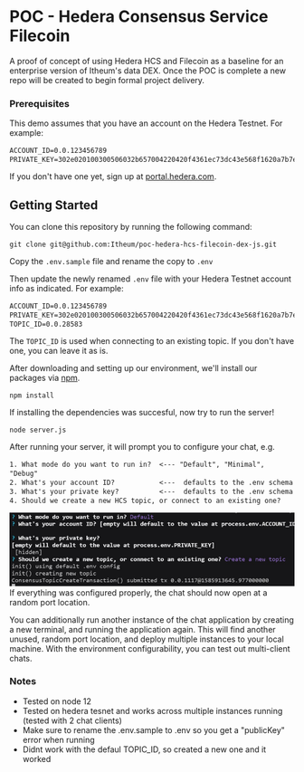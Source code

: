 # POC - Hedera Consensus Service Filecoin
A proof of concept of using Hedera HCS and Filecoin as a baseline for an enterprise version of Itheum's data DEX. Once the POC is complete a new repo will be created to begin formal project delivery.

### Prerequisites

This demo assumes that you have an account on the Hedera Testnet. For example:

```
ACCOUNT_ID=0.0.123456789
PRIVATE_KEY=302e020100300506032b657004220420f4361ec73dc43e568f1620a7b7ecb7330790b8a1c7620f1ce353aa1de4f0eaa6
```

If you don't have one yet, sign up at [portal.hedera.com](https://portal.hedera.com/).

## Getting Started

You can clone this repository by running the following command:

```
git clone git@github.com:Itheum/poc-hedera-hcs-filecoin-dex-js.git
```

Copy the `.env.sample` file and rename the copy to `.env`

Then update the newly renamed `.env` file with your Hedera Testnet account info as indicated. For example:

```
ACCOUNT_ID=0.0.123456789
PRIVATE_KEY=302e020100300506032b657004220420f4361ec73dc43e568f1620a7b7ecb7330790b8a1c7620f1ce353aa1de4f0eaa6
TOPIC_ID=0.0.28583
```
The `TOPIC_ID` is used when connecting to an existing topic. If you don't have one, you can leave it as is.

After downloading and setting up our environment, we'll install our packages via [npm](https://docs.npmjs.com/about-npm/).

```
npm install
```

If installing the dependencies was succesful, now try to run the server!

```
node server.js
```

After running your server, it will prompt you to configure your chat, e.g.

```
1. What mode do you want to run in?  <--- "Default", "Minimal", "Debug"
2. What's your account ID?           <---  defaults to the .env schema
3. What's your private key?          <---  defaults to the .env schema
4. Should we create a new HCS topic, or connect to an existing one?
```
![Set up](images/initalize.jpg)
If everything was configured properly, the chat should now open at a random port location.

You can additionally run another instance of the chat application by creating a new terminal, and running the application again. This will find another unused, random port location, and deploy multiple instances to your local machine. With the environment configurability, you can test out multi-client chats.

### Notes
- Tested on node 12
- Tested on hedera tesnet and works across multiple instances running (tested with 2 chat clients)
- Make sure to rename the .env.sample to .env so you get a "publicKey" error when running
- Didnt work with the defaul TOPIC_ID, so created a new one and it worked